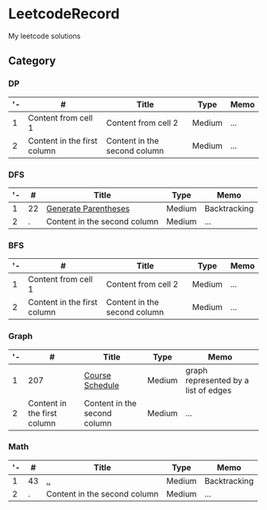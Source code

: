 # LeetcodeRecord
My leetcode solutions

## Category

### DP
'- | # | Title | Type | Memo
------------ | ------------ | ------------- | ------------ | ------------- |
1 | Content from cell 1 | Content from cell 2 | Medium | ...
2 | Content in the first column | Content in the second column | Medium | ...

### DFS
'- | # | Title | Type | Memo
------------ | ------------ | ------------- | ------------ | ------------- |
1 | 22 | [Generate Parentheses](https://leetcode.com/problems/generate-parentheses/) | Medium | Backtracking
2 | . | Content in the second column | Medium | ...

### BFS
'- | # | Title | Type | Memo
------------ | ------------ | ------------- | ------------ | ------------- |
1 | Content from cell 1 | Content from cell 2 | Medium | ...
2 | Content in the first column | Content in the second column | Medium | ...

### Graph
'- | # | Title | Type | Memo
------------ | ------------ | ------------- | ------------ | ------------- |
1 | 207 | [Course Schedule](https://leetcode.com/problems/course-schedule/) | Medium | graph represented by a list of edges
2 | Content in the first column | Content in the second column | Medium | ...


### Math
'- | # | Title | Type | Memo
------------ | ------------ | ------------- | ------------ | ------------- |
1 | 43 | [..](https://leetcode.com/problems/generate-parentheses/) | Medium | Backtracking
2 | . | Content in the second column | Medium | ...
